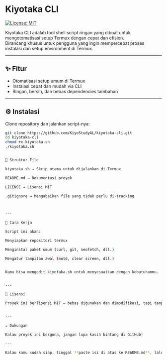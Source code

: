 # Kiyotaka CLI

[![License: MIT](https://img.shields.io/badge/license-MIT-blue.svg)](LICENSE)

Kiyotaka CLI adalah tool shell script ringan yang dibuat untuk mengotomatisasi setup Termux dengan cepat dan efisien.  
Dirancang khusus untuk pengguna yang ingin mempercepat proses instalasi dan setup environment di Termux.

---

## ✨ Fitur

- Otomatisasi setup umum di Termux
- Instalasi cepat dan mudah via CLI
- Ringan, bersih, dan bebas dependencies tambahan

---

## ⚙️ Instalasi

Clone repository dan jalankan script-nya:

```bash
git clone https://github.com/KiyoStudyAL/kiyotaka-cli.git
cd kiyotaka-cli
chmod +x kiyotaka.sh
./kiyotaka.sh


📁 Struktur File

kiyotaka.sh → Skrip utama untuk dijalankan di Termux

README.md → Dokumentasi proyek

LICENSE → Lisensi MIT

.gitignore → Mengabaikan file yang tidak perlu di-tracking



---

🧠 Cara Kerja

Script ini akan:

Menyiapkan repositori termux

Menginstal paket umum (curl, git, neofetch, dll.)

Mengatur tampilan awal (motd, clear screen, dll.)


Kamu bisa mengedit kiyotaka.sh untuk menyesuaikan dengan kebutuhanmu.


---

📃 Lisensi

Proyek ini berlisensi MIT — bebas digunakan dan dimodifikasi, tapi tanpa jaminan.


---

☕ Dukungan

Kalau proyek ini berguna, jangan lupa kasih bintang di GitHub!

---

Kalau kamu sudah siap, tinggal **paste isi di atas ke README.md**, lalu commit seperti biasa. Mau aku bantu lagi kalau ada bagian mau disesuaikan?

